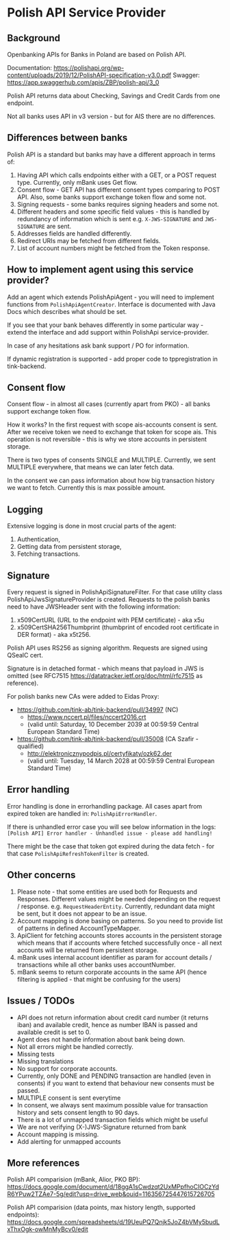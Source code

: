 # Polish API Service Provider

## Background
Openbanking APIs for Banks in Poland are based on Polish API.

Documentation: https://polishapi.org/wp-content/uploads/2019/12/PolishAPI-specification-v3.0.pdf
Swagger: https://app.swaggerhub.com/apis/ZBP/polish-api/3_0

Polish API returns data about Checking, Savings and Credit Cards from one endpoint.

Not all banks uses API in v3 version - but for AIS there are no differences.

## Differences between banks

Polish API is a standard but banks may have a different approach in terms of:
 1. Having API which calls endpoints either with a GET, or a POST request type. Currently, only mBank uses Get flow.
 2. Consent flow - GET API has different consent types comparing to POST API. 
    Also, some banks support exchange token flow and some not. 
 3. Signing requests - some banks requires signing headers and some not.
 4. Different headers and some specific field values - this is handled by redundancy of information which is sent
    e.g. ```X-JWS-SIGNATURE``` and ```JWS-SIGNATURE``` are sent.
 5. Addresses fields are handled differently.
 6. Redirect URIs may be fetched from different fields.
 7. List of account numbers might be fetched from the Token response.
 
## How to implement agent using this service provider?

Add an agent which extends PolishApiAgent - you will need to implement functions from
```PolishApiAgentCreator```. Interface is documented with Java Docs which describes what should be set.

If you see that your bank behaves differently in some particular way - extend the interface and
add support within PolishApi service-provider.

In case of any hesitations ask bank support / PO for information.

If dynamic registration is supported - add proper code to tppregistration in tink-backend.

## Consent flow
Consent flow - in almost all cases (currently apart from PKO) - all banks support exchange token flow.

How it works?
In the first request with scope ais-accounts consent is sent. After we receive token
we need to exchange that token for scope ais. This operation is not reversible - this is
why we store accounts in persistent storage.

There is two types of consents SINGLE and MULTIPLE. Currently, we sent MULTIPLE everywhere,
that means we can later fetch data.

In the consent we can pass information about how big transaction history we want to fetch. 
Currently this is max possible amount.

## Logging
Extensive logging is done in most crucial parts of the agent:
 1. Authentication,
 2. Getting data from persistent storage,
 3. Fetching transactions.
 
## Signature
Every request is signed in PolishApiSignatureFilter. For that case utility class PolishApiJwsSignatureProvider is created.
Requests to the polish banks need to have JWSHeader sent with the following information:
 1. x509CertURL (URL to the endpoint with PEM certificate) - aka x5u
 2. x509CertSHA256Thumbprint (thumbprint of encoded root certificate in DER format) - aka x5t256.

Polish API uses RS256 as signing algorithm. Requests are signed using QSealC cert.

Signature is in detached format - which means that payload in JWS is omitted 
(see RFC7515 https://datatracker.ietf.org/doc/html/rfc7515 as reference).

For polish banks new CAs were added to Eidas Proxy:
* https://github.com/tink-ab/tink-backend/pull/34997 (NC)
  * https://www.nccert.pl/files/nccert2016.crt 
  * (valid until: Saturday, 10 December 2039 at 00:59:59 Central European Standard Time)
* https://github.com/tink-ab/tink-backend/pull/35008 (CA Szafir - qualified) 
  * http://elektronicznypodpis.pl/certyfikaty/ozk62.der 
  * (valid until: Tuesday, 14 March 2028 at 00:59:59 Central European Standard Time)


## Error handling
Error handling is done in errorhandling package. All cases apart from expired token are handled in:
```PolishApiErrorHandler```.

If there is unhandled error case you will see below information in the logs:
```[Polish API] Error handler - Unhandled issue - please add handling!```

There might be the case that token got expired during the data fetch - for that case ```PolishApiRefreshTokenFilter``` is created.

## Other concerns
1. Please note - that some entities are used both for Requests and Responses. Different values might be needed depending on
the request / response. e.g. ```RequestHeaderEntity```. Currently, redundant data might be sent, but it does not appear to be an issue.
2. Account mapping is done basing on patterns. So you need to provide list of patterns in defined AccountTypeMapper.  
3. ApiClient for fetching accounts stores accounts in the persistent storage which means that if
accounts where fetched successfully once - all next accounts will be returned from persistent storage.
4. mBank uses internal account identifier as param for account details / transactions while all other
banks uses accountNumber.
5. mBank seems to return corporate accounts in the same API (hence filtering is applied - that might be confusing for the users)

## Issues / TODOs
 * API does not return information about credit card number (it returns iban) and available credit, hence as number IBAN is passed and available credit is set to 0.
 * Agent does not handle information about bank being down.
 * Not all errors might be handled correctly.
 * Missing tests
 * Missing translations
 * No support for corporate accounts.
 * Currently, only DONE and PENDING transaction are handled (even in consents) if you want to
 extend that behaviour new consents must be passed.
 * MULTIPLE consent is sent everytime
 * In consent, we always sent maximum possible value for transaction history and sets consent length to 90 days. 
 * There is a lot of unmapped transaction fields which might be useful
 * We are not verifying (X-)JWS-Signature returned from bank
 * Account mapping is missing.
 * Add alerting for unmapped accounts

## More references
Polish API comparision (mBank, Alior, PKO BP):
https://docs.google.com/document/d/18ggA1sCwdzqt2UxMPpfhoCIOCzYdR6YPuw2TZAe7-5g/edit?usp=drive_web&ouid=116356725447615726705

Polish API comparision (data points, max history length, supported endpoints):
https://docs.google.com/spreadsheets/d/19UeuPQ7Qnjk5JoZ4bVMy5budLxThxOgk-owMnMyBcv0/edit
